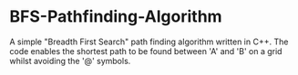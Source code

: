 # BFS-Pathfinding-Algorithm
A simple "Breadth First Search" path finding algorithm written in C++. The code enables the shortest path to be found between 'A' and 'B' on a grid whilst avoiding the '@' symbols.
